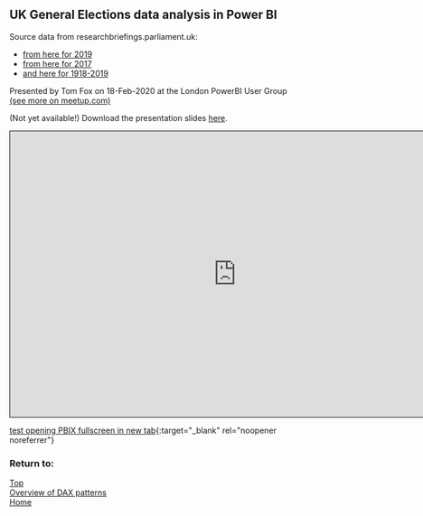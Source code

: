 <style> iframe { border: 1px solid black; width: 800px; height: 506px; } </style>

## UK General Elections data analysis in Power BI
Source data from researchbriefings.parliament.uk:
- [from here for 2019](https://researchbriefings.parliament.uk/ResearchBriefing/Summary/CBP-8749)
- [from here for 2017](https://researchbriefings.parliament.uk/ResearchBriefing/Summary/CBP-7979)
- [and here for 1918-2019](https://researchbriefings.parliament.uk/ResearchBriefing/Summary/CBP-7529)

Presented by Tom Fox on 18-Feb-2020 at the London PowerBI User Group [(see more on meetup.com)](https://www.meetup.com/London-PUG/events/268422933/)

(Not yet available!) Download the presentation slides [here](https://beyondpowerbi.com/downloads/placeholder.txt).

<iframe id="iframe-ge" title="GeneralElectionsAnalysis" importance="low" allow="fullscreen" 
src="https://app.powerbi.com/view?r="></iframe>

[test opening PBIX fullscreen in new tab](https://app.powerbi.com/view?r=){:target="_blank" rel="noopener noreferrer"}

### Return to: 
[Top](#uk-general-elections-data-analysis-in-power-bi)  
[Overview of DAX patterns](/Power-BI-samples-DAX-patterns)  
[Home](/.)

